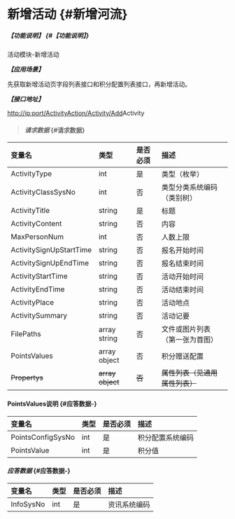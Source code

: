 # 新增活动 {#新增河流}

##### _【功能说明】_ {#【功能说明】}

活动模块-新增活动

_**【应用场景】**_

先获取新增活动页字段列表接口和积分配置列表接口，再新增活动。

_**【接口地址】**_

[http://ip:port/ActivityAction/Activity/Add](http://ip:port/HMAction/River/AddRiver)Activity

> #### _请求数据_ {#请求数据}

| 变量名 | 类型 | 是否必须 | 描述 |
| :--- | :--- | :--- | :--- |
| ActivityType | int | 是 | 类型（枚举） |
| ActivityClassSysNo | int | 否 | 类型分类系统编码（类别树） |
| ActivityTitle | string | 是 | 标题 |
| ActivityContent | string | 否 | 内容 |
| MaxPersonNum | int | 否 | 人数上限 |
| ActivitySignUpStartTime | string | 否 | 报名开始时间 |
| ActivitySignUpEndTime | string | 否 | 报名结束时间 |
| ActivityStartTime | string | 否 | 活动开始时间 |
| ActivityEndTime | string | 否 | 活动结束时间 |
| ActivityPlace | string | 否 | 活动地点 |
| ActivitySummary | string | 否 | 活动记要 |
| FilePaths | array string | 否 | 文件或图片列表（第一张为首图） |
| PointsValues | array object | 否 | 积分赠送配置 |
| ~~Propertys~~ | ~~array object~~ | ~~否~~ | ~~属性列表（见通用属性列表）~~ |

#### PointsValues说明 {#应答数据-}

| 变量名 | 类型 | 是否必须 | 描述 |
| :--- | :--- | :--- | :--- |
| PointsConfigSysNo | int | 是 | 积分配置系统编码 |
| PointsValue | int | 是 | 积分值 |

#### _应答数据_ {#应答数据-}

| 变量名 | 类型 | 是否必须 | 描述 |
| :--- | :--- | :--- | :--- |
| InfoSysNo | int | 是 | 资讯系统编码 |



